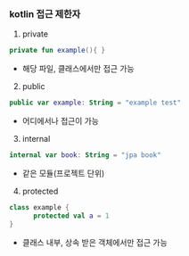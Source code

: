 ### kotlin 접근 제한자

1. private

```kotlin
private fun example(){ }
```
- 해당 파일, 클래스에서만 접근 가능



2. public
```kotlin
public var example: String = "example test"
```

- 어디에서나 접근이 가능


3. internal
```kotlin
internal var book: String = "jpa book"
```

- 같은 모듈(프로젝트 단위)


4. protected

``` kotlin
class example {
      protected val a = 1
}
```

- 클래스 내부, 상속 받은 객체에서만 접근 가능 
